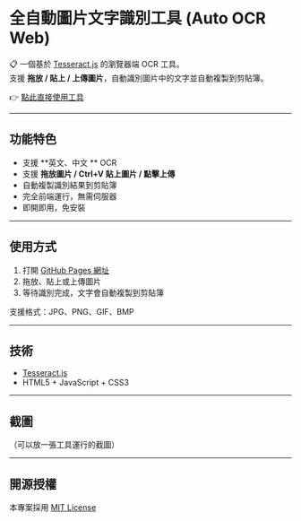 # 全自動圖片文字識別工具 (Auto OCR Web)

📋 一個基於 [Tesseract.js](https://github.com/naptha/tesseract.js) 的瀏覽器端 OCR 工具。  
支援 **拖放 / 貼上 / 上傳圖片**，自動識別圖片中的文字並自動複製到剪貼簿。  

👉 [點此直接使用工具](https://sid-1996.github.io/auto-ocr-web/)

---

## 功能特色
- 支援 **英文、中文 ** OCR
- 支援 **拖放圖片 / Ctrl+V 貼上圖片 / 點擊上傳**
- 自動複製識別結果到剪貼簿
- 完全前端運行，無需伺服器
- 即開即用，免安裝

---

## 使用方式
1. 打開 [GitHub Pages 網址](https://sid-1996.github.io/auto-ocr-web/)  
2. 拖放、貼上或上傳圖片  
3. 等待識別完成，文字會自動複製到剪貼簿  

支援格式：JPG、PNG、GIF、BMP  

---

## 技術
- [Tesseract.js](https://github.com/naptha/tesseract.js)
- HTML5 + JavaScript + CSS3

---

## 截圖
（可以放一張工具運行的截圖）

---

## 開源授權
本專案採用 [MIT License](LICENSE)
